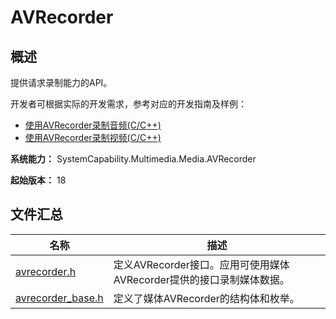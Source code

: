 # AVRecorder
<!--Kit: Media Kit-->
<!--Subsystem: Multimedia-->
<!--Owner: @shiwei75-->
<!--Designer: @HmQQQ-->
<!--Tester: @xdlinc-->
<!--Adviser: @w_Machine_cc-->

## 概述

提供请求录制能力的API。

开发者可根据实际的开发需求，参考对应的开发指南及样例：

- [使用AVRecorder录制音频(C/C++)](../../media/media/using-ndk-avrecorder-for-audio-recording.md)
- [使用AVRecorder录制视频(C/C++)](../../media/media/using-ndk-avrecorder-for-video-recording.md)

**系统能力：** SystemCapability.Multimedia.Media.AVRecorder

**起始版本：** 18

## 文件汇总

| 名称 | 描述 |
| -- | -- |
| [avrecorder.h](capi-avrecorder-h.md) | 定义AVRecorder接口。应用可使用媒体AVRecorder提供的接口录制媒体数据。 |
| [avrecorder_base.h](capi-avrecorder-base-h.md) | 定义了媒体AVRecorder的结构体和枚举。 |
